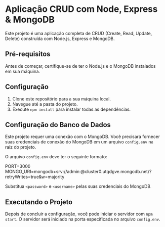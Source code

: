 # Aplicação CRUD com Node, Express & MongoDB

Este projeto é uma aplicação completa de CRUD (Create, Read, Update, Delete) construída com Node.js, Express e MongoDB.

## Pré-requisitos

Antes de começar, certifique-se de ter o Node.js e o MongoDB instalados em sua máquina.

## Configuração

1. Clone este repositório para a sua máquina local.
2. Navegue até a pasta do projeto.
3. Execute `npm install` para instalar todas as dependências.

## Configuração do Banco de Dados

Este projeto requer uma conexão com o MongoDB. Você precisará fornecer suas credenciais de conexão do MongoDB em um arquivo `config.env` na raiz do projeto.

O arquivo `config.env` deve ter o seguinte formato:


PORT=3000
MONGO_URI=mongodb+srv://admin:<password>@cluster0.utqdgve.mongodb.net/<username>?retryWrites=true&w=majority


Substitua `<password>` e `<username>` pelas suas credenciais do MongoDB.

## Executando o Projeto

Depois de concluir a configuração, você pode iniciar o servidor com `npm start`. O servidor será iniciado na porta especificada no arquivo `config.env`.